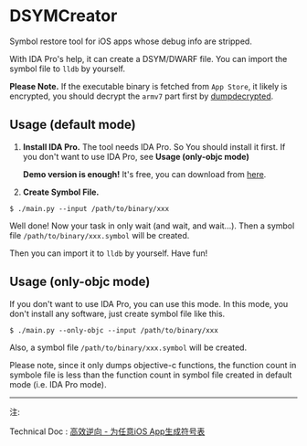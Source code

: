 # DSYMCreator
Symbol restore tool for iOS apps whose debug info are stripped. 

With IDA Pro's help, it can create a DSYM/DWARF file. You can import the symbol file to `lldb` by yourself. 

**Please Note.** If the executable binary is fetched from `App Store`, it likely is encrypted, you should decrypt the `armv7` part first by [dumpdecrypted](https://github.com/stefanesser/dumpdecrypted).

## Usage (default mode)

1. **Install IDA Pro.** The tool needs IDA Pro. So You should install it first. If you don't want to use IDA Pro, see **Usage (only-objc mode)**

   **Demo version is enough!** It's free, you can download from [here](https://www.hex-rays.com/products/ida/support/download_demo.shtml).
   

2. **Create Symbol File.** 

  ```shell
  $ ./main.py --input /path/to/binary/xxx
  ```

Well done! Now your task in only wait (and wait, and wait...). Then a symbol file `/path/to/binary/xxx.symbol` will be created.

Then you can import it to `lldb` by yourself. Have fun!

## Usage (only-objc mode)

If you don't want to use IDA Pro, you can use this mode. In this mode, you don't install any software, just create symbol file like this.

```shell
$ ./main.py --only-objc --input /path/to/binary/xxx
```

Also, a symbol file `/path/to/binary/xxx.symbol` will be created.

Please note, since it only dumps objective-c functions, the function count in symbole file is less than the function count in symbol file created in default mode (i.e. IDA Pro mode).

  
---
注:

Technical Doc : [高效逆向 - 为任意iOS App生成符号表](https://g.hz.netease.com/lixianliang/DSYMCreator/blob/master/doc/all.md)


